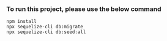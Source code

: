 ### To run this project, please use the below command

```shell
npm install
npx sequelize-cli db:migrate
npx sequelize-cli db:seed:all
```
